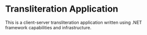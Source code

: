 # Transliteration Application
This is a client-server transliteration application written using .NET framework capabilities and infrastructure.
